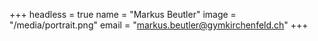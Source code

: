 +++
headless = true
name = "Markus Beutler"
image = "/media/portrait.png"
email = "markus.beutler@gymkirchenfeld.ch"
+++
